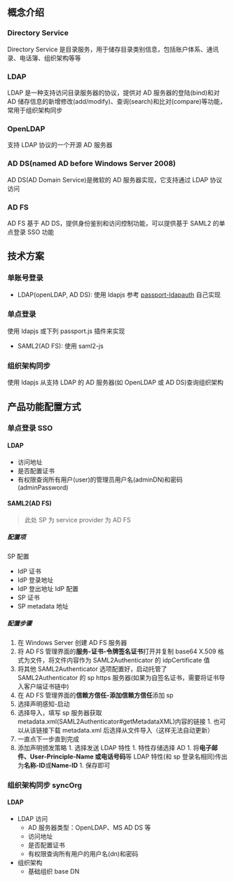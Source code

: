 ## 概念介绍

### Directory Service

Directory Service 是目录服务，用于储存目录类别信息，包括账户体系、通讯录、电话簿、组织架构等等

### LDAP

LDAP 是一种支持访问目录服务器的协议，提供对 AD 服务器的登陆(bind)和对 AD 储存信息的新增修改(add/modify)、查询(search)和比对(compare)等功能，常用于组织架构同步

### OpenLDAP

支持 LDAP 协议的一个开源 AD 服务器

### AD DS(named AD before Windows Server 2008)

AD DS(AD Domain Service)是微软的 AD 服务器实现，它支持通过 LDAP 协议访问

### AD FS

AD FS 基于 AD DS，提供身份鉴别和访问控制功能，可以提供基于 SAML2 的单点登录 SSO 功能

## 技术方案
### 单账号登录
- LDAP(openLDAP, AD DS): 使用 ldapjs 参考 [passport-ldapauth](https://www.passportjs.org/packages/passport-ldapauth/) 自己实现
### 单点登录
使用 ldapjs 或下列 passport.js 插件来实现
- SAML2(AD FS): 使用 saml2-js
### 组织架构同步
使用 ldapjs 从支持 LDAP 的 AD 服务器(如 OpenLDAP 或 AD DS)查询组织架构

## 产品功能配置方式
### 单点登录 SSO
#### LDAP
- 访问地址
- 是否配置证书
- 有权限查询所有用户(user)的管理员用户名(adminDN)和密码(adminPassword)
#### SAML2(AD FS)
> 此处 SP 为 service provider 为 AD FS
##### 配置项
SP 配置
- IdP 证书
- IdP 登录地址
- IdP 登出地址
IdP 配置
- SP 证书
- SP metadata 地址

##### 配置步骤
1. 在 Windows Server 创建 AD FS 服务器
1. 将 AD FS 管理界面的**服务-证书-令牌签名证书**打开并复制 base64 X.509 格式为文件，将文件内容作为 SAML2Authenticator 的 idpCertificate 值
1. 将其他 SAML2Authenticator 选项配置好，启动托管了 SAML2Authenticator 的 sp https 服务器(如果为自签名证书，需要将证书导入客户端证书链中)
1. 在 AD FS 管理界面的**信赖方信任-添加信赖方信任**添加 sp
  1. 选择声明感知-启动
  1. 选择导入，填写 sp 服务器获取 metadata.xml(SAML2Authenticator#getMetadataXML)内容的链接
    1. 也可以从该链接下载 metadata.xml 后选择从文件导入（这样无法自动更新）
  1. 一直点下一步直到完成
  1. 添加声明颁发策略
    1. 选择发送 LDAP 特性
    1. 特性存储选择 AD
    1. 将**电子邮件、User-Principle-Name 或电话号码**等 LDAP 特性(和 sp 登录名相同)传出为**名称-ID**或**Name-ID**
    1. 保存即可

### 组织架构同步 syncOrg
#### LDAP
- LDAP 访问
  - AD 服务器类型：OpenLDAP、MS AD DS 等
  - 访问地址
  - 是否配置证书
  - 有权限查询所有用户的用户名(dn)和密码
- 组织架构
  - 基础组织 base DN